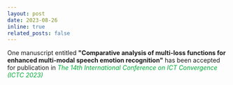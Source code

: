 ```yaml
---
layout: post
date: 2023-08-26
inline: true
related_posts: false
---
```


One manuscript entitled <b>"Comparative analysis of multi-loss functions for enhanced multi-modal speech emotion recognition"</b> has been accepted for publication in <span style="color: #00ab37;"><i>The 14th International Conference on ICT Convergence (ICTC 2023)</i></span>